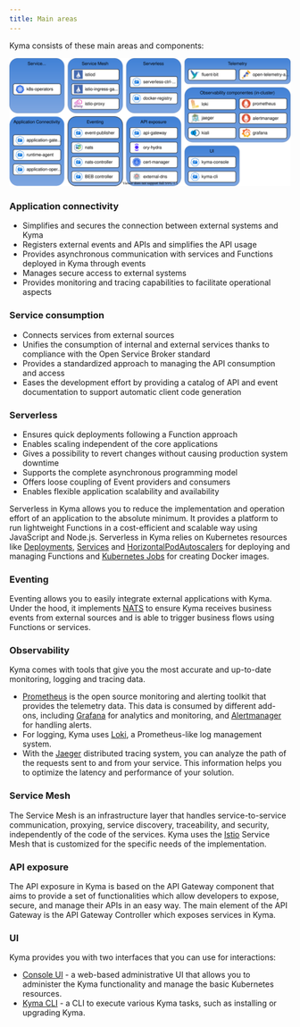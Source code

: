 ```yaml
---
title: Main areas
---
```


Kyma consists of these main areas and components:

![areas](./assets/kyma-areas.svg)

### Application connectivity

- Simplifies and secures the connection between external systems and Kyma
- Registers external events and APIs and simplifies the API usage
- Provides asynchronous communication with services and Functions deployed in Kyma through events
- Manages secure access to external systems
- Provides monitoring and tracing capabilities to facilitate operational aspects

### Service consumption

- Connects services from external sources
- Unifies the consumption of internal and external services thanks to compliance with the Open Service Broker standard
- Provides a standardized approach to managing the API consumption and access
- Eases the development effort by providing a catalog of API and event documentation to support automatic client code generation

### Serverless

- Ensures quick deployments following a Function approach
- Enables scaling independent of the core applications
- Gives a possibility to revert changes without causing production system downtime
- Supports the complete asynchronous programming model
- Offers loose coupling of Event providers and consumers
- Enables flexible application scalability and availability

Serverless in Kyma allows you to reduce the implementation and operation effort of an application to the absolute minimum. It provides a platform to run lightweight Functions in a cost-efficient and scalable way using JavaScript and Node.js. Serverless in Kyma relies on Kubernetes resources like [Deployments](https://kubernetes.io/docs/concepts/workloads/controllers/deployment/), [Services](https://kubernetes.io/docs/concepts/services-networking/service/) and [HorizontalPodAutoscalers](https://kubernetes.io/docs/tasks/run-application/horizontal-pod-autoscale/) for deploying and managing Functions and [Kubernetes Jobs](https://kubernetes.io/docs/concepts/workloads/controllers/jobs-run-to-completion/) for creating Docker images.

### Eventing

Eventing allows you to easily integrate external applications with Kyma. Under the hood, it implements [NATS](https://docs.nats.io/) to ensure Kyma receives business events from external sources and is able to trigger business flows using Functions or services.

### Observability

Kyma comes with tools that give you the most accurate and up-to-date monitoring, logging and tracing data.
- [Prometheus](https://prometheus.io/) is the open source monitoring and alerting toolkit that provides the telemetry data. This data is consumed by different add-ons, including [Grafana](https://grafana.com/) for analytics and monitoring, and [Alertmanager](https://prometheus.io/docs/alerting/alertmanager/) for handling alerts.
- For logging, Kyma uses [Loki](https://github.com/grafana/loki), a Prometheus-like log management system.
- With the [Jaeger](https://github.com/jaegertracing) distributed tracing system, you can analyze the path of the requests sent to and from your service. This information helps you to optimize the latency and performance of your solution.

### Service Mesh

The Service Mesh is an infrastructure layer that handles service-to-service communication, proxying, service discovery, traceability, and security, independently of the code of the services. Kyma uses the [Istio](https://istio.io/) Service Mesh that is customized for the specific needs of the implementation.

### API exposure

The API exposure in Kyma is based on the API Gateway component that aims to provide a set of functionalities which allow developers to expose, secure, and manage their APIs in an easy way. The main element of the API Gateway is the API Gateway Controller which exposes services in Kyma.

### UI

Kyma provides you with two interfaces that you can use for interactions:

- [Console UI](./ui/81-console-ui.md) - a web-based administrative UI that allows you to administer the Kyma functionality and manage the basic Kubernetes resources.
- [Kyma CLI](./ui/83-CLI-overview.md) - a CLI to execute various Kyma tasks, such as installing or upgrading Kyma.
